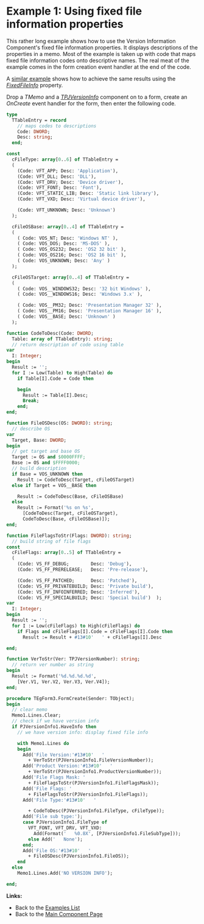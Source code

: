 # Example 1: Using fixed file information properties #

This rather long example shows how to use the Version Information Component's fixed file information properties. It displays descriptions of the properties in a memo. Most of the example is taken up with code that maps fixed file information codes onto descriptive names. The real meat of the example comes in the form creation event handler at the end of the code.

A [similar example](./Example2.md) shows how to achieve the same results using the _[FixedFileInfo](../API/TPJVersionInfo-FixedFileInfo.md)_ property.

Drop a _TMemo_ and a _[TPJVersionInfo](../API/TPJVersionInfo.md)_ component on to a form, create an _OnCreate_ event handler for the form, then enter the following code.

```pascal
type
  TTableEntry = record
    // maps codes to descriptions
    Code: DWORD;
    Desc: string;
  end;

const
  cFileType: array[0..6] of TTableEntry =
  (
    (Code: VFT_APP; Desc: 'Application'),
    (Code: VFT_DLL; Desc: 'DLL'),
    (Code: VFT_DRV; Desc: 'Device driver'),
    (Code: VFT_FONT; Desc: 'Font'),
    (Code: VFT_STATIC_LIB; Desc: 'Static link library'),
    (Code: VFT_VXD; Desc: 'Virtual device driver'),

    (Code: VFT_UNKNOWN; Desc: 'Unknown')
  );

  cFileOSBase: array[0..4] of TTableEntry =
  (
    ( Code: VOS_NT; Desc: 'Windows NT' ),
    ( Code: VOS_DOS; Desc: 'MS-DOS' ),
    ( Code: VOS_OS232; Desc: 'OS2 32 bit' ),
    ( Code: VOS_OS216; Desc: 'OS2 16 bit' ),
    ( Code: VOS_UNKNOWN; Desc: 'Any' )
  );

  cFileOSTarget: array[0..4] of TTableEntry =
  (
    ( Code: VOS__WINDOWS32; Desc: '32 bit Windows' ),
    ( Code: VOS__WINDOWS16; Desc: 'Windows 3.x' ),

    ( Code: VOS__PM32; Desc: 'Presentation Manager 32' ),
    ( Code: VOS__PM16; Desc: 'Presentation Manager 16' ),
    ( Code: VOS__BASE; Desc: 'Unknown' )
  );

function CodeToDesc(Code: DWORD; 
  Table: array of TTableEntry): string;
  // return description of code using table
var
  I: Integer;
begin
  Result := '';
  for I := Low(Table) to High(Table) do
    if Table[I].Code = Code then

    begin
      Result := Table[I].Desc;
      Break;
    end;
end;

function FileOSDesc(OS: DWORD): string;
  // describe OS
var
  Target, Base: DWORD;
begin
  // get target and base OS
  Target := OS and $0000FFFF;
  Base := OS and $FFFF0000;
  // build description
  if Base = VOS_UNKNOWN then
    Result := CodeToDesc(Target, cFileOSTarget)
  else if Target = VOS__BASE then

    Result := CodeToDesc(Base, cFileOSBase)
  else
    Result := Format('%s on %s',
      [CodeToDesc(Target, cFileOSTarget),
      CodeToDesc(Base, cFileOSBase)]);
end;

function FileFlagsToStr(Flags: DWORD): string;
  // build string of file flags
const
  cFileFlags: array[0..5] of TTableEntry =
  (
    (Code: VS_FF_DEBUG;        Desc: 'Debug'),
    (Code: VS_FF_PRERELEASE;   Desc: 'Pre-release'),

    (Code: VS_FF_PATCHED;      Desc: 'Patched'),
    (Code: VS_FF_PRIVATEBUILD; Desc: 'Private build'),
    (Code: VS_FF_INFOINFERRED; Desc: 'Inferred'),
    (Code: VS_FF_SPECIALBUILD; Desc: 'Special build')  );
var
  I: Integer;
begin
  Result := '';
  for I := Low(cFileFlags) to High(cFileFlags) do
    if Flags and cFileFlags[I].Code = cFileFlags[I].Code then
      Result := Result + #13#10'   ' + cFileFlags[I].Desc

end;

function VerToStr(Ver: TPJVersionNumber): string;
  // return ver number as string
begin
  Result := Format('%d.%d.%d.%d', 
    [Ver.V1, Ver.V2, Ver.V3, Ver.V4]);
end;

procedure TEgForm3.FormCreate(Sender: TObject);
begin
  // clear memo
  Memo1.Lines.Clear;
  // check if we have version info
  if PJVersionInfo1.HaveInfo then
    // we have version info: display fixed file info

    with Memo1.Lines do
    begin
      Add('File Version:'#13#10'   '
        + VerToStr(PJVersionInfo1.FileVersionNumber));
      Add('Product Version:'#13#10'   '
        + VerToStr(PJVersionInfo1.ProductVersionNumber));
      Add('File Flags Mask: '
        + FileFlagsToStr(PJVersionInfo1.FileFlagsMask));
      Add('File Flags: '
        + FileFlagsToStr(PJVersionInfo1.FileFlags));
      Add('File Type:'#13#10'   '

        + CodeToDesc(PJVersionInfo1.FileType, cFileType));
      Add('File sub type:');
      case PJVersionInfo1.FileType of
        VFT_FONT, VFT_DRV, VFT_VXD:
          Add(Format('   %0.8X', [PJVersionInfo1.FileSubType]));
        else Add('   None');
      end;
      Add('File OS:'#13#10'   '
        + FileOSDesc(PJVersionInfo1.FileOS));
    end
  else
    Memo1.Lines.Add('NO VERSION INFO');

end;
```

**Links:**

  * Back to the [Examples List](../Examples.md)
  * Back to the [Main Component Page](../../VerInfo.md)